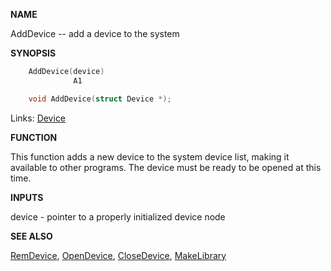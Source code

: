
**NAME**

AddDevice -- add a device to the system

**SYNOPSIS**

```c
    AddDevice(device)
              A1

    void AddDevice(struct Device *);

```
Links: [Device](_0087.md) 

**FUNCTION**

This function adds a new device to the system device list, making
it available to other programs.  The device must be ready to be
opened at this time.

**INPUTS**

device - pointer to a properly initialized device node

**SEE ALSO**

[RemDevice](RemDevice.md), [OpenDevice](OpenDevice.md), [CloseDevice](_04CC.md), [MakeLibrary](MakeLibrary.md)
